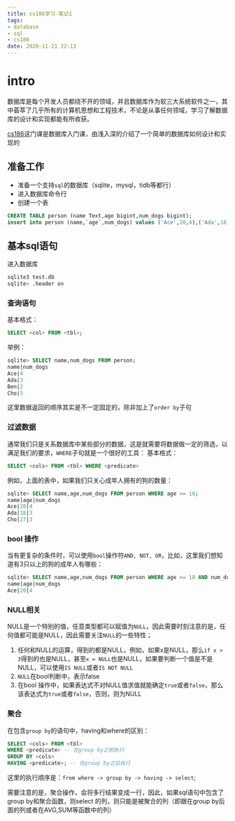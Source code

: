 ```yaml
---
title: cs186学习-笔记1
tags: 
- database
- sql
- cs186
date: 2020-11-21 22:13
---
```


# intro
数据库是每个开发人员都绕不开的领域，并且数据库作为软三大系统软件之一，其中荟萃了几乎所有的计算机思想和工程技术，不论是从事任何领域，学习了解数据库的设计和实现都能有所收获。

[cs186](https://cs186berkeley.net/)这门课是数据库入门课，由浅入深的介绍了一个简单的数据库如何设计和实现的

## 准备工作
- 准备一个支持`sql`的数据库（sqlite，mysql，tidb等都行）
- 进入数据库命令行
- 创建一个表
```sql
CREATE TABLE person (name Text,age bigint,num_dogs bigint);
insert into person (name,`age`,num_dogs) values ('Ace',20,4),('Ada',18,3),('Ben',7,2),('Cho',27,3);
```
## 基本sql语句
进入数据库
```bash
sqlite3 test.db
sqlite> .header on
```
### 查询语句
基本格式：
```sql
SELECT <col> FROM <tbl>;
```
举例：
```sql
sqlite> SELECT name,num_dogs FROM person;
name|num_dogs
Ace|4
Ada|3
Ben|2
Cho|3
```
这里数据返回的顺序其实是不一定固定的，除非加上了`order by`子句

### 过滤数据
通常我们只是关系数据库中某些部分的数据，这是就需要将数据做一定的筛选，以满足我们的要求，`WHERE`子句就是一个很好的工具：
基本格式：
```sql
SELECT <cols> FROM <tbl> WHERE <predicate>
```
例如，上面的表中，如果我们只关心成年人拥有的狗的数量：
```sql
sqlite> SELECT name,age,num_dogs FROM person WHERE age >= 18;
name|age|num_dogs
Ace|20|4
Ada|18|3
Cho|27|3
```

### bool 操作
当有更复杂的条件时，可以使用`bool`操作符`AND, NOT, OR`，比如，这里我们想知道有3只以上的狗的成年人有哪些：
```sql
sqlite> SELECT name,age,num_dogs FROM person WHERE age >= 18 AND num_dogs > 3;
name|age|num_dogs
Ace|20|4
```

### NULL相关
NULL是一个特别的值，任意类型都可以赋值为`NULL`，因此需要时刻注意的是，任何值都可能是NULL，因此需要关注`NULL`的一些特性；
1. 任何和NULL的运算，得到的都是NULL，例如，如果x是NULL，那么`if x > 3`得到的也是NULL，甚至`x = NULL`也是NULL，如果要判断一个值是不是NULL，可以使用`IS NULL`或者`IS NOT NULL`
2. `NULL`在bool判断中，表示false
3. 在bool 操作中，如果表达式不对NULL值求值就能确定`true`或者`false`，那么该表达式为`true`或者`false`，否则，则为NULL

### 聚合
在包含`group by`的语句中，having和where的区别：
```sql
SELECT <cols> FROM <tbl>
WHERE <predicate> -- 在group by之前执行
GROUP BY <cols>
HAVING <predicate>; -- 在group by之后执行 
```
这里的执行顺序是：`from where -> group by -> having -> select`;

需要注意的是，聚合操作，会将多行结果变成一行，因此，如果sql语句中包含了group by和聚合函数，则select 的列，则只能是被聚合的列（即跟在group by后面的列或者在AVG,SUM等函数中的列）